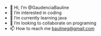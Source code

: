 - 👋 Hi, I’m @GaudenciaBauline
- 👀 I’m interested in coding
- 🌱 I’m currently learning java 
- 💞️ I’m looking to collaborate on programing 
- 📫 How to reach me baulineg@gmail.com 

<!---
GaudenciaBauline/GaudenciaBauline is a ✨ special ✨ repository because its `README.md` (this file) appears on your GitHub profile.
You can click the Preview link to take a look at your changes.
--->
